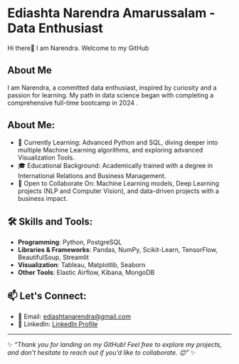 # Ediashta Narendra Amarussalam - Data Enthusiast

Hi there👋 I am Narendra. Welcome to my GitHub

## About Me

I am Narendra, a committed data enthusiast, inspired by curiosity and a passion for learning. My path in data science began with completing a comprehensive full-time bootcamp in 2024 .

## About Me:
- 🌱 Currently Learning: Advanced Python and SQL, diving deeper into multiple Machine Learning algorithms, and exploring advanced Visualization Tools.
- 🎓 Educational Background: Academically trained with a degree in International Relations and Business Management.
- 👯 Open to Collaborate On: Machine Learning models, Deep Learning projects (NLP and Computer Vision), and data-driven projects with a business impact.
## 🛠️ Skills and Tools:
- **Programming**: Python, PostgreSQL
- **Libraries & Frameworks**: Pandas, NumPy, Scikit-Learn, TensorFlow, BeautifulSoup, Streamlit
- **Visualization**: Tableau, Matplotlib, Seaborn
- **Other Tools**: Elastic Airflow, Kibana, MongoDB

## 📫 Let's Connect:
- 📧 Email: [ediashtanarendra@gmail.com](mailto:ediashtanarendra@gmail.com)
- 💼 LinkedIn: [LinkedIn Profile](https://www.linkedin.com/in/ediashta-narendra/)

---

✨ _“Thank you for landing on my GitHub! Feel free to explore my projects, and don’t hesitate to reach out if you’d like to collaborate. 😊”_ ✨

